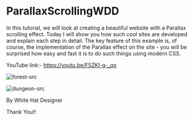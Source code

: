 # ParallaxScrollingWDD

In this tutorial, we will look at creating a beautiful website with a Parallax scrolling effect. Today I will show you how such cool sites are developed and explain each step in detail. The key feature of this example is, of course, the implementation of the Parallax effect on the site - you will be surprised how easy and fast it is to do such things using modern CSS.

YouTube link:- https://youtu.be/F5ZKI-g-_qo

![forest-src](https://user-images.githubusercontent.com/97239651/232731167-4eb09f6a-5eab-4e2f-8952-ec5aecf66aad.jpg)

![dungeon-src](https://user-images.githubusercontent.com/97239651/232731213-f9a90690-b91e-433d-839a-2f0e09dbfa52.jpg)

By White Hat Designer

Thank You!!
